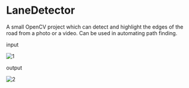 # LaneDetector

A small OpenCV project which can detect and highlight the edges of the road from a photo or a video. Can be used in automating path finding.

input

![1](https://github.com/shubhsharma023/Lane-Detection/assets/97976855/4090b301-ebc1-4747-90be-72e96d0cc781)

output

![2](https://github.com/shubhsharma023/Lane-Detection/assets/97976855/dfd38ed2-f501-4b5e-a103-62b6be8eb95d)
